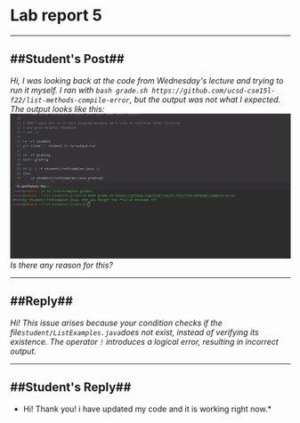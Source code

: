 # Lab report 5
---
##Student's Post##
---
*Hi, I was looking back at the code from Wednesday's lecture and trying to 
run it myself. I ran with `bash grade.sh https://github.com/ucsd-cse15l-f22/list-methods-compile-error`,
but the output was not what I expected. The output looks like this:*
![image](00.jpg)
*Is there any reason for this?*




---
##Reply##
---
*Hi! This issue arises because your condition checks if the file`student/ListExamples.java`does not exist, instead of verifying its existence. The operator `!` introduces a logical error, resulting in incorrect output.*



---
##Student's Reply##
---
* Hi! Thank you! i have updated my code and it is working right now.*





